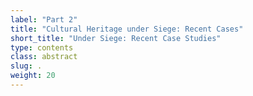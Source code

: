 ```yaml
---
label: "Part 2"
title: "Cultural Heritage under Siege: Recent Cases"
short_title: "Under Siege: Recent Case Studies"
type: contents
class: abstract
slug: .
weight: 20
---
```

